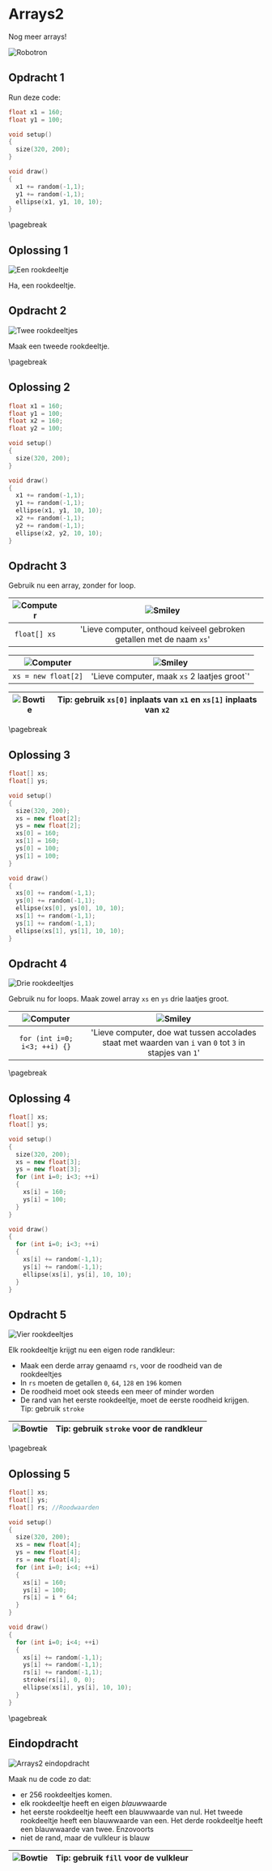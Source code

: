 # Arrays2

Nog meer arrays!

![Robotron](Robotron.png)

## Opdracht 1

Run deze code:

```c++
float x1 = 160;
float y1 = 100;

void setup() 
{
  size(320, 200);
}

void draw()
{
  x1 += random(-1,1);
  y1 += random(-1,1);
  ellipse(x1, y1, 10, 10);
}
```

\pagebreak

## Oplossing 1

![Een rookdeeltje](Arrays2_een_rookdeeltje.png)

Ha, een rookdeeltje.


## Opdracht 2

![Twee rookdeeltjes](Arrays2_twee_rookdeeltjes.png)

Maak een tweede rookdeeltje.

\pagebreak

## Oplossing 2

```c++
float x1 = 160;
float y1 = 100;
float x2 = 160;
float y2 = 100;

void setup() 
{
  size(320, 200);
}

void draw()
{
  x1 += random(-1,1);
  y1 += random(-1,1);
  ellipse(x1, y1, 10, 10);
  x2 += random(-1,1);
  y2 += random(-1,1);
  ellipse(x2, y2, 10, 10);
}
```

## Opdracht 3

Gebruik nu een array, zonder for loop.

![Computer](EmojiComputer.png) | ![Smiley](EmojiSmiley.png)
:-------------:|:----------------------------------------: 
`float[] xs`|'Lieve computer, onthoud keiveel gebroken getallen met de naam `xs`'

![Computer](EmojiComputer.png) | ![Smiley](EmojiSmiley.png)
:-------------:|:----------------------------------------: 
`xs = new float[2]`|'Lieve computer, maak `xs` 2 laatjes groot`'

![Bowtie](EmojiBowtie.png) | Tip: gebruik `xs[0]` inplaats van `x1` en `xs[1]` inplaats van `x2` 
:-------------:|:----------------------------------------: 

\pagebreak

## Oplossing 3

```c++
float[] xs;
float[] ys;

void setup() 
{
  size(320, 200);
  xs = new float[2];
  ys = new float[2];
  xs[0] = 160;
  xs[1] = 160;
  ys[0] = 100;
  ys[1] = 100;
}

void draw()
{
  xs[0] += random(-1,1);
  ys[0] += random(-1,1);
  ellipse(xs[0], ys[0], 10, 10);
  xs[1] += random(-1,1);
  ys[1] += random(-1,1);
  ellipse(xs[1], ys[1], 10, 10);
}
```

## Opdracht 4

![Drie rookdeeltjes](Arrays2_drie_rookdeeltjes.png)

Gebruik nu for loops. Maak zowel array `xs` en `ys` drie laatjes groot.

![Computer](EmojiComputer.png) | ![Smiley](EmojiSmiley.png)
:-------------:|:----------------------------------------: 
`for (int i=0; i<3; ++i) {}`|'Lieve computer, doe wat tussen accolades staat met waarden van `i` van `0` tot `3` in stapjes van `1`'

\pagebreak

## Oplossing 4

```c++
float[] xs;
float[] ys;

void setup() 
{
  size(320, 200);
  xs = new float[3];
  ys = new float[3];
  for (int i=0; i<3; ++i)
  {
    xs[i] = 160;
    ys[i] = 100;
  }
}

void draw()
{
  for (int i=0; i<3; ++i)
  {
    xs[i] += random(-1,1);
    ys[i] += random(-1,1);
    ellipse(xs[i], ys[i], 10, 10);
  }
}
```

## Opdracht 5

![Vier rookdeeltjes](Arrays2_vier_rookdeeltjes.png)

Elk rookdeeltje krijgt nu een eigen rode randkleur:

 * Maak een derde array genaamd `rs`, voor de roodheid van de rookdeeltjes
 * In `rs` moeten de getallen `0`, `64`, `128` en `196` komen
 * De roodheid moet ook steeds een meer of minder worden
 * De rand van het eerste rookdeeltje, moet de eerste roodheid krijgen. Tip: gebruik `stroke`

![Bowtie](EmojiBowtie.png) | Tip: gebruik `stroke` voor de randkleur
:-------------:|:----------------------------------------: 

\pagebreak

## Oplossing 5

```c++
float[] xs;
float[] ys;
float[] rs; //Roodwaarden

void setup() 
{
  size(320, 200);
  xs = new float[4];
  ys = new float[4];
  rs = new float[4];
  for (int i=0; i<4; ++i)
  {
    xs[i] = 160;
    ys[i] = 100;
    rs[i] = i * 64;
  }
}

void draw()
{
  for (int i=0; i<4; ++i)
  {
    xs[i] += random(-1,1);
    ys[i] += random(-1,1);
    rs[i] += random(-1,1);
    stroke(rs[i], 0, 0);
    ellipse(xs[i], ys[i], 10, 10);
  }
}
```

\pagebreak

## Eindopdracht

![Arrays2 eindopdracht](Arrays2_eindopdracht.png)

Maak nu de code zo dat:

 * er 256 rookdeeltjes komen.
 * elk rookdeeltje heeft en eigen *blauw*waarde
 * het eerste rookdeeltje heeft een blauwwaarde van nul. Het tweede rookdeeltje heeft een blauwwaarde van een. Het derde rookdeeltje heeft een blauwwaarde van twee. Enzovoorts
 * niet de rand, maar de vulkleur is blauw

![Bowtie](EmojiBowtie.png) | Tip: gebruik `fill` voor de vulkleur
:-------------:|:----------------------------------------: 
